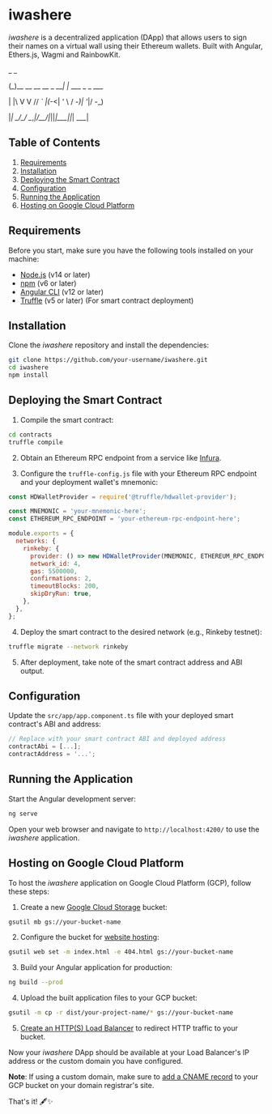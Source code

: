# iwashere

*iwashere* is a decentralized application (DApp) that allows users to sign their names on a virtual wall using their Ethereum wallets. Built with Angular, Ethers.js, Wagmi and RainbowKit.

  _                    _                   

 (_)__ __ __ __ _  ___| |_   ___  _ _  ___ 

 | |\ V  V // _` |(_-<| ' \ / -_)| '_|/ -_)

 |_| \_/\_/ \__,_|/__/|_||_|\___||_|  \___|
 
                                           

## Table of Contents

1. [Requirements](#requirements)
2. [Installation](#installation)
3. [Deploying the Smart Contract](#deploying-the-smart-contract)
4. [Configuration](#configuration)
5. [Running the Application](#running-the-application)
6. [Hosting on Google Cloud Platform](#hosting-on-google-cloud-platform)

## Requirements

Before you start, make sure you have the following tools installed on your machine:

- [Node.js](https://nodejs.org/) (v14 or later)
- [npm](https://www.npmjs.com/) (v6 or later)
- [Angular CLI](https://angular.io/cli) (v12 or later)
- [Truffle](https://www.trufflesuite.com/truffle) (v5 or later) (For smart contract deployment)

## Installation

Clone the *iwashere* repository and install the dependencies:

```bash
git clone https://github.com/your-username/iwashere.git
cd iwashere
npm install
```

## Deploying the Smart Contract

1. Compile the smart contract:

```bash
cd contracts
truffle compile
```

2. Obtain an Ethereum RPC endpoint from a service like [Infura](https://infura.io/).

3. Configure the `truffle-config.js` file with your Ethereum RPC endpoint and your deployment wallet's mnemonic:

```javascript
const HDWalletProvider = require('@truffle/hdwallet-provider');

const MNEMONIC = 'your-mnemonic-here';
const ETHEREUM_RPC_ENDPOINT = 'your-ethereum-rpc-endpoint-here';

module.exports = {
  networks: {
    rinkeby: {
      provider: () => new HDWalletProvider(MNEMONIC, ETHEREUM_RPC_ENDPOINT),
      network_id: 4,
      gas: 5500000,
      confirmations: 2,
      timeoutBlocks: 200,
      skipDryRun: true,
    },
  },
};
```

4. Deploy the smart contract to the desired network (e.g., Rinkeby testnet):

```bash
truffle migrate --network rinkeby
```

5. After deployment, take note of the smart contract address and ABI output.

## Configuration

Update the `src/app/app.component.ts` file with your deployed smart contract's ABI and address:

```typescript
// Replace with your smart contract ABI and deployed address
contractAbi = [...];
contractAddress = '...';
```

## Running the Application

Start the Angular development server:

```bash
ng serve
```

Open your web browser and navigate to `http://localhost:4200/` to use the *iwashere* application.

## Hosting on Google Cloud Platform

To host the *iwashere* application on Google Cloud Platform (GCP), follow these steps:

1. Create a new [Google Cloud Storage](https://cloud.google.com/storage) bucket:

```bash
gsutil mb gs://your-bucket-name
```

2. Configure the bucket for [website hosting](https://cloud.google.com/storage/docs/hosting-static-website):

```bash
gsutil web set -m index.html -e 404.html gs://your-bucket-name
```

3. Build your Angular application for production:

```bash
ng build --prod
```

4. Upload the built application files to your GCP bucket:

```bash
gsutil -m cp -r dist/your-project-name/* gs://your-bucket-name
```

5. [Create an HTTP(S) Load Balancer](https://cloud.google.com/load-balancing/docs/https/setting-up-http-https) to redirect HTTP traffic to your bucket.

Now your *iwashere* DApp should be available at your Load Balancer's IP address or the custom domain you have configured.

**Note**: If using a custom domain, make sure to [add a CNAME record](https://cloud.google.com/storage/docs/custom-domains) to your GCP bucket on your domain registrar's site.

That's it! 🖋️✨
